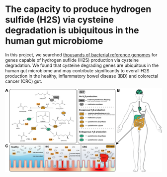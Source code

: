 # The capacity to produce hydrogen sulfide (H2S) via cysteine degradation is ubiquitous in the human gut microbiome

In this projcet, we searched [thousands of bacterial reference genomes]() for genes capable of hydrogen suflide (H2S) production via cysteine degradation. We found that cysteine degrading genes are ubiquitous in the human gut microbiome and may contribute significantly to overall H2S production in the healthy, inflammatory bowel disease (IBD) and colorectal cancer (CRC) gut. 

![Cysteine Degradation in the human gut](/images/figure1_v3.png)
